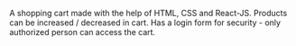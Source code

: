 A shopping cart made with the help of HTML, CSS and React-JS. 
Products can be increased / decreased in cart.
Has a login form for security - only authorized person can access the cart.
